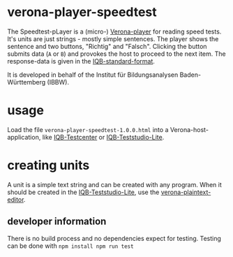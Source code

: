 # verona-player-speedtest

The Speedtest-pLayer is a (micro-) [Verona-player](https://github.com/verona-interfaces/player) for reading speed tests.
It's units are just strings - mostly simple sentences. The player shows the sentence and two buttons, 
"Richtig" and "Falsch". Clicking the button submits data (`A` or `B`) and provokes the host to proceed to the 
next item. The response-data is given in the [IQB-standard-format](https://github.com/iqb-berlin/verona-data-specifications/blob/main/responses/manual_iqb-standard.md). 

It is developed in behalf of the Institut für Bildungsanalysen Baden-Württemberg (IBBW).

# usage
Load the file `verona-player-speedtest-1.0.0.html` into a Verona-host-application,
like [IQB-Testcenter](https://github.com/iqb-berlin/testcenter-setup) or
[IQB-Teststudio-Lite](https://github.com/iqb-berlin/teststudio-lite-setup).

# creating units
A unit is a simple text string and can be created with any program. When it should be created in the 
[IQB-Teststudio-Lite](https://github.com/iqb-berlin/teststudio-lite-setup),
use the [verona-plaintext-editor](https://github.com/iqb-berlin/verona-editor-plaintext).

## developer information
There is no build process and no dependencies expect for testing.
Testing can be done with
`
npm install
npm run test
`
